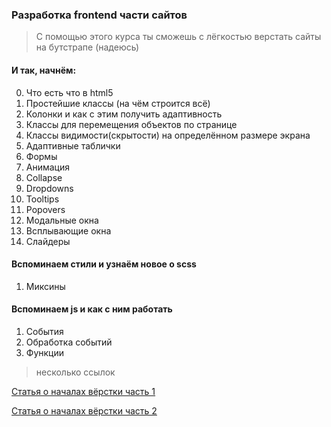 ### Разработка frontend части сайтов ###
> С помощью этого курса ты сможешь с лёгкостью верстать сайты на бутстрапе (надеюсь)
>
#### И так, начнём: ####
  0.  Что есть что в html5
  1.  Простейшие классы (на чём строится всё)
  2.  Колонки и как с этим получить адаптивность
  3.  Классы для перемещения объектов по странице
  4.  Классы видимости(скрытости) на определённом размере экрана
  5.  Адаптивные таблички
  6.  Формы
  7.  Анимация 
  8.  Collapse
  9.  Dropdowns
  10. Tooltips
  11. Popovers
  11. Модальные окна
  12. Всплывающие окна
  13. Слайдеры

#### Вспоминаем стили и узнаём новое о scss ####
  1.  Миксины

#### Вспоминаем js и как с ним работать ####
  1.  События
  2.  Обработка событий
  3.  Функции

> несколько ссылок
>
[Статья о началах вёрстки часть 1](https://medium.com/russian/%D0%BE%D1%82-%D0%BD%D1%83%D0%BB%D1%8F-%D0%B4%D0%BE-%D0%B3%D0%B5%D1%80%D0%BE%D1%8F-front-enda-%D1%87%D0%B0%D1%81%D1%82%D1%8C-1-f524d668f328 "Статья о началах вёрстки часть 1")

[Статья о началах вёрстки часть 2](https://medium.com/russian/%D0%BE%D1%82-%D0%BD%D1%83%D0%BB%D1%8F-%D0%B4%D0%BE-%D0%B3%D0%B5%D1%80%D0%BE%D1%8F-%D1%84%D1%80%D0%BE%D0%BD%D1%82%D0%B5%D0%BD%D0%B4%D0%B0-%D1%87%D0%B0%D1%81%D1%82%D1%8C-2-25f19e56eb29 "Статья о началах вёрстки часть 2")
